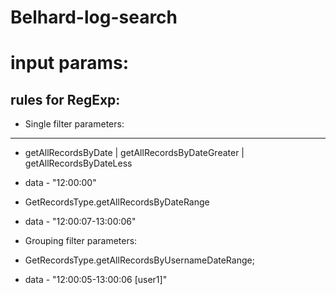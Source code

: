 # Belhard-log-search

input params:
=============
rules for RegExp:
-----------------

- Single filter parameters:
---------------------------
- getAllRecordsByDate | getAllRecordsByDateGreater | getAllRecordsByDateLess
- data - "12:00:00"

- GetRecordsType.getAllRecordsByDateRange
- data - "12:00:07-13:00:06"

- Grouping filter parameters:
- GetRecordsType.getAllRecordsByUsernameDateRange;
- data - "12:00:05-13:00:06 [user1]"
